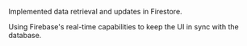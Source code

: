 Implemented data retrieval and updates in Firestore.

Using Firebase's real-time capabilities to keep the UI in sync with the database.